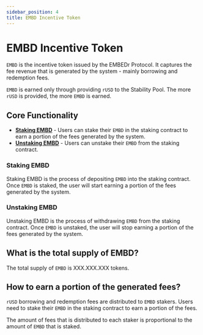 ```yaml
---
sidebar_position: 4
title: EMBD Incentive Token
---
```


# EMBD Incentive Token

`EMBD` is the incentive token issued by the EMBEDr Protocol. It captures the fee revenue that is generated by the system - mainly borrowing and redemption fees.

`EMBD` is earned only through providing `rUSD` to the Stability Pool. The more `rUSD` is provided, the more `EMBD` is earned.

## Core Functionality

- [**Staking EMBD**](#staking-embd) - Users can stake their `EMBD` in the staking contract to earn a portion of the fees generated by the system.
- [**Unstaking EMBD**](#unstaking-embd) - Users can unstake their `EMBD` from the staking contract.

### Staking EMBD

Staking EMBD is the process of depositing `EMBD` into the staking contract. Once `EMBD` is staked, the user will start earning a portion of the fees generated by the system.

### Unstaking EMBD

Unstaking EMBD is the process of withdrawing `EMBD` from the staking contract. Once `EMBD` is unstaked, the user will stop earning a portion of the fees generated by the system.

## What is the total supply of EMBD?

The total supply of `EMBD` is XXX.XXX.XXX tokens.

## How to earn a portion of the generated fees?

`rUSD` borrowing and redemption fees are distributed to `EMBD` stakers. Users need to stake their `EMBD` in the staking contract to earn a portion of the fees.

The amount of fees that is distributed to each staker is proportional to the amount of `EMBD` that is staked.
